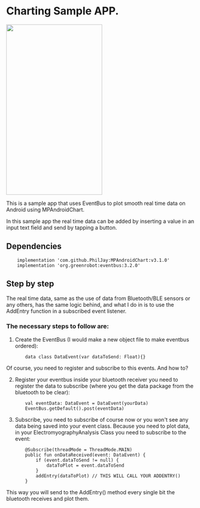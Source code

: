 # Charting Sample APP.

<img src="https://github.com/gello94/Android_-_App_Samples/blob/main/images/chart_sample_app.png" width="256" height="455">

This is a sample app that uses EventBus to plot smooth real time data on Android using MPAndroidChart.

In this sample app the real time data can be added by inserting a value in an input text field and send by tapping a button.

## Dependencies
```
    implementation 'com.github.PhilJay:MPAndroidChart:v3.1.0'
    implementation 'org.greenrobot:eventbus:3.2.0'
```

## Step by step 
The real time data, same as the use of data from Bluetooth/BLE sensors or any others, has the same logic behind, and what I do in  is to use the AddEntry function in a subscribed event listener.

### The necessary steps to follow are:

1. Create the EventBus (I would make a new object file to make eventbus ordered):
```
       data class DataEvent(var dataToSend: Float){}
```

Of course, you need to register and subscribe to this events. And how to?

2. Register your eventbus inside your bluetooth receiver you need to register the data to subscribe (where you get the data package from the bluetooth to be clear):
```
       val eventData: DataEvent = DataEvent(yourData)
       EventBus.getDefault().post(eventData)
```

3. Subscribe, you need to subscribe of course now or you won't see any data being saved into your event class.
   Because you need to plot data, in your ElectromyographyAnalysis Class you need to subscribe to the event:
```
       @Subscribe(threadMode = ThreadMode.MAIN)
       public fun onDataReceived(event: DataEvent) {
           if (event.dataToSend != null) {
               dataToPlot = event.dataToSend
           }
           addEntry(dataToPlot) // THIS WILL CALL YOUR ADDENTRY()
       }
```

This way you will send to the AddEntry() method every single bit the bluetooth receives and plot them.